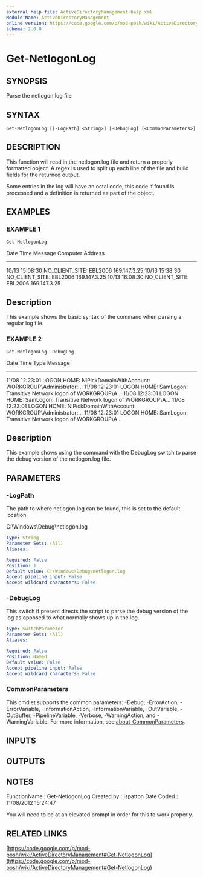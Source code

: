 ```yaml
---
external help file: ActiveDirectoryManagement-help.xml
Module Name: ActiveDirectoryManagement
online version: https://code.google.com/p/mod-posh/wiki/ActiveDirectoryManagement#Get-NetlogonLog
schema: 2.0.0
---
```


# Get-NetlogonLog

## SYNOPSIS
Parse the netlogon.log file

## SYNTAX

```
Get-NetlogonLog [[-LogPath] <String>] [-DebugLog] [<CommonParameters>]
```

## DESCRIPTION
This function will read in the netlogon.log file and return a properly
formatted object.
A regex is used to split up each line of the file and
build fields for the returned output.

Some entries in the log will have an octal code, this code if found is
processed and a definition is returned as part of the object.

## EXAMPLES

### EXAMPLE 1
```
Get-NetlogonLog
```

Date  Time     Message         Computer        Address
----  ----     -------         --------        -------
10/13 15:08:30 NO_CLIENT_SITE: EBL2006         169.147.3.25
10/13 15:38:30 NO_CLIENT_SITE: EBL2006         169.147.3.25
10/13 16:08:30 NO_CLIENT_SITE: EBL2006         169.147.3.25

Description
-----------
This example shows the basic syntax of the command when parsing a regular
log file.

### EXAMPLE 2
```
Get-NetlogonLog -DebugLog
```

Date  Time     Type  Message
----  ----     ----  -------
11/08 12:23:01 LOGON HOME: NlPickDomainWithAccount: WORKGROUP\Administrator:...
11/08 12:23:01 LOGON HOME: SamLogon: Transitive Network logon of WORKGROUP\A...
11/08 12:23:01 LOGON HOME: SamLogon: Transitive Network logon of WORKGROUP\A...
11/08 12:23:01 LOGON HOME: NlPickDomainWithAccount: WORKGROUP\Administrator:...
11/08 12:23:01 LOGON HOME: SamLogon: Transitive Network logon of WORKGROUP\A...

Description
-----------
This example shows using the command with the DebugLog switch to parse
the debug version of the netlogon.log file.

## PARAMETERS

### -LogPath
The path to where netlogon.log can be found, this is set to the default
location

C:\Windows\Debug\netlogon.log

```yaml
Type: String
Parameter Sets: (All)
Aliases:

Required: False
Position: 1
Default value: C:\Windows\Debug\netlogon.log
Accept pipeline input: False
Accept wildcard characters: False
```

### -DebugLog
This switch if present directs the script to parse the debug version of
the log as opposed to what normally shows up in the log.

```yaml
Type: SwitchParameter
Parameter Sets: (All)
Aliases:

Required: False
Position: Named
Default value: False
Accept pipeline input: False
Accept wildcard characters: False
```

### CommonParameters
This cmdlet supports the common parameters: -Debug, -ErrorAction, -ErrorVariable, -InformationAction, -InformationVariable, -OutVariable, -OutBuffer, -PipelineVariable, -Verbose, -WarningAction, and -WarningVariable. For more information, see [about_CommonParameters](http://go.microsoft.com/fwlink/?LinkID=113216).

## INPUTS

## OUTPUTS

## NOTES
FunctionName : Get-NetlogonLog
Created by   : jspatton
Date Coded   : 11/08/2012 15:24:47

You will need to be at an elevated prompt in order for this to work properly.

## RELATED LINKS

[https://code.google.com/p/mod-posh/wiki/ActiveDirectoryManagement#Get-NetlogonLog](https://code.google.com/p/mod-posh/wiki/ActiveDirectoryManagement#Get-NetlogonLog)

